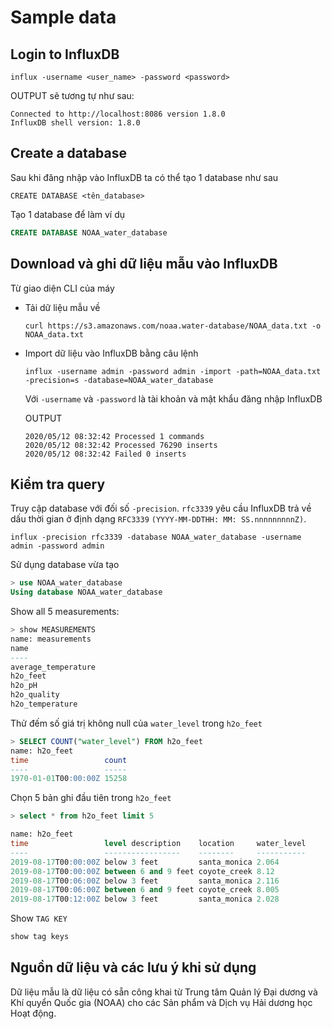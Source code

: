 # Sample data

## Login to InfluxDB
```
influx -username <user_name> -password <password>
```
OUTPUT sẽ tương tự như sau:
```
Connected to http://localhost:8086 version 1.8.0
InfluxDB shell version: 1.8.0
```

## Create a database
Sau khi đăng nhập vào InfluxDB ta có thể tạo 1 database như sau
```
CREATE DATABASE <tên_database>
```

Tạo 1 database để làm ví dụ
```sql
CREATE DATABASE NOAA_water_database
```

## Download và ghi dữ liệu mẫu vào InfluxDB
Từ giao diện CLI của máy

- Tải dữ liệu mẫu về
    ```
    curl https://s3.amazonaws.com/noaa.water-database/NOAA_data.txt -o NOAA_data.txt
    ```

- Import dữ liệu vào InfluxDB bằng câu lệnh
    ```
    influx -username admin -password admin -import -path=NOAA_data.txt -precision=s -database=NOAA_water_database
    ```

    Với `-username` và `-password` là tài khoản và mật khẩu đăng nhập InfluxDB

    OUTPUT
    ```
    2020/05/12 08:32:42 Processed 1 commands
    2020/05/12 08:32:42 Processed 76290 inserts
    2020/05/12 08:32:42 Failed 0 inserts
    ```

## Kiểm tra query
Truy cập database với đối số `-precision`. `rfc3339` yêu cầu InfluxDB trả về dấu thời gian ở định dạng `RFC3339` `(YYYY-MM-DDTHH: MM: SS.nnnnnnnnnZ)`.
```
influx -precision rfc3339 -database NOAA_water_database -username admin -password admin
```


Sử dụng database vừa tạo
```sql
> use NOAA_water_database
Using database NOAA_water_database
```

Show all 5 measurements:
```sql
> show MEASUREMENTS
name: measurements
name
----
average_temperature
h2o_feet
h2o_pH
h2o_quality
h2o_temperature
```

Thử đếm số giá trị không null của `water_level` trong `h2o_feet`
```sql
> SELECT COUNT("water_level") FROM h2o_feet
name: h2o_feet
time                 count
----                 -----
1970-01-01T00:00:00Z 15258
```

Chọn 5 bản ghi đầu tiên trong `h2o_feet`
```sql
> select * from h2o_feet limit 5

name: h2o_feet
time                 level description    location     water_level
----                 -----------------    --------     -----------
2019-08-17T00:00:00Z below 3 feet         santa_monica 2.064
2019-08-17T00:00:00Z between 6 and 9 feet coyote_creek 8.12
2019-08-17T00:06:00Z below 3 feet         santa_monica 2.116
2019-08-17T00:06:00Z between 6 and 9 feet coyote_creek 8.005
2019-08-17T00:12:00Z below 3 feet         santa_monica 2.028
```

Show `TAG KEY`
```sql
show tag keys
```

## Nguồn dữ liệu và các lưu ý khi sử dụng
Dữ liệu mẫu là dữ liệu có sẵn công khai từ Trung tâm Quản lý Đại dương và Khí quyển Quốc gia (NOAA) cho các Sản phẩm và Dịch vụ Hải dương học Hoạt động.